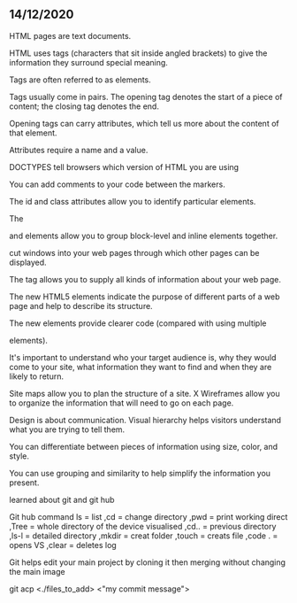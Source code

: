 ## **14/12/2020**

HTML pages are text documents.

HTML uses tags (characters that sit inside angled brackets) to give the information they surround special meaning.

Tags are often referred to as elements.

Tags usually come in pairs. The opening tag denotes the start of a piece of content; the closing tag denotes the end.

Opening tags can carry attributes, which tell us more about the content of that element.

Attributes require a name and a value.

DOCTYPES tell browsers which version of HTML you are using

You can add comments to your code between the <!-- and --> markers.

The id and class attributes allow you to identify particular elements.

The <div> and <span> elements allow you to group block-level and inline elements together.

<iframes> cut windows into your web pages through which other pages can be displayed.

The <meta> tag allows you to supply all kinds of information about your web page.

The new HTML5 elements indicate the purpose of different parts of a web page and help to describe its structure.

The new elements provide clearer code (compared with using multiple <div> elements).

It's important to understand who your target audience is, why they would come to your site, what information they want to find and when they are likely to return.

Site maps allow you to plan the structure of a site. X Wireframes allow you to organize the information that will need to go on each page.

Design is about communication. Visual hierarchy helps visitors understand what you are trying to tell them.

You can differentiate between pieces of information using size, color, and style.

You can use grouping and similarity to help simplify the information you present.

learned about git and git hub 

Git hub command 
ls = list
,cd = change directory 
,pwd = print working direct 
,Tree = whole directory of the device visualised 
,cd.. = previous directory
,ls-l = detailed directory
,mkdir = creat folder 
,touch = creats file
,code . = opens VS
,clear = deletes log


Git helps edit your main project by cloning it then merging without changing the main image


git acp <./files_to_add> <"my commit message">
